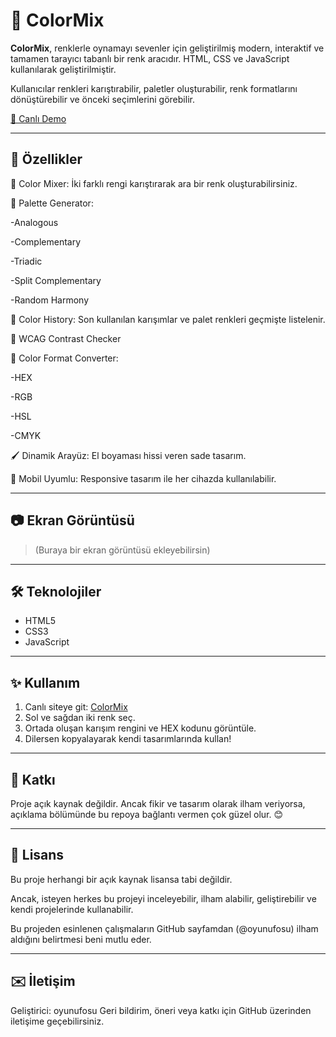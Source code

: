 # 🎨 ColorMix

**ColorMix**, renklerle oynamayı sevenler için geliştirilmiş modern, interaktif ve tamamen tarayıcı tabanlı bir renk aracıdır. HTML, CSS ve JavaScript kullanılarak geliştirilmiştir.

Kullanıcılar renkleri karıştırabilir, paletler oluşturabilir, renk formatlarını dönüştürebilir ve önceki seçimlerini görebilir.

[🔗 Canlı Demo](https://oyunufosu.github.io/ColorMix.github.io/)

---

## 🚀 Özellikler

🎨 Color Mixer: İki farklı rengi karıştırarak ara bir renk oluşturabilirsiniz.

🌈 Palette Generator:

-Analogous

-Complementary

-Triadic

-Split Complementary

-Random Harmony

📂 Color History: Son kullanılan karışımlar ve palet renkleri geçmişte listelenir.

🔄 WCAG Contrast Checker

🔄 Color Format Converter:

-HEX

-RGB

-HSL

-CMYK

🖌️ Dinamik Arayüz: El boyaması hissi veren sade tasarım.

📱 Mobil Uyumlu: Responsive tasarım ile her cihazda kullanılabilir.

---

## 📷 Ekran Görüntüsü

> (Buraya bir ekran görüntüsü ekleyebilirsin)

---

## 🛠️ Teknolojiler

- HTML5  
- CSS3  
- JavaScript

---

## ✨ Kullanım

1. Canlı siteye git: [ColorMix](https://x3eeX6-q.github.io/ColorMix.github.io/)
2. Sol ve sağdan iki renk seç.
3. Ortada oluşan karışım rengini ve HEX kodunu görüntüle.
4. Dilersen kopyalayarak kendi tasarımlarında kullan!

---

## 🤝 Katkı

Proje açık kaynak değildir. Ancak fikir ve tasarım olarak ilham veriyorsa, açıklama bölümünde bu repoya bağlantı vermen çok güzel olur. 😊

---

## 📄 Lisans

Bu proje herhangi bir açık kaynak lisansa tabi değildir.

Ancak, isteyen herkes bu projeyi inceleyebilir, ilham alabilir, geliştirebilir ve kendi projelerinde kullanabilir.

Bu projeden esinlenen çalışmaların GitHub sayfamdan (@oyunufosu) ilham aldığını belirtmesi beni mutlu eder.

---

## ✉️ İletişim

Geliştirici: oyunufosu
Geri bildirim, öneri veya katkı için GitHub üzerinden iletişime geçebilirsiniz.
